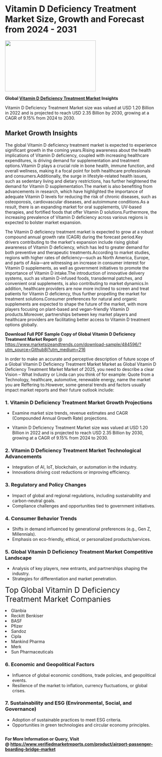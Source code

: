 <H1>Vitamin D Deficiency Treatment Market Size, Growth and Forecast from 2024 - 2031</H1><img class="aligncenter size-medium wp-image-584254" src="https://thirdeyenews.in/wp-content/uploads/2024/09/Global-Market-Research-300x168.jpeg" alt="" width="300" height="168" /><p><strong>Global&nbsp;<a href="https://www.marketsizeandtrends.com/download-sample/484596/?utm_source=Github8j?utm_medium=216">Vitamin D Deficiency Treatment Market</a> Insights</strong></p><p>Vitamin D Deficiency Treatment Market size was valued at USD 1.20 Billion in 2022 and is projected to reach USD 2.35 Billion by 2030, growing at a CAGR of 9.15% from 2024 to 2030.</p><p><h2>Market Growth Insights</h2> <p>The global Vitamin D deficiency treatment market is expected to experience significant growth in the coming years.Rising awareness about the health implications of Vitamin D deficiency, coupled with increasing healthcare expenditures, is driving demand for supplementation and treatment options.Vitamin D plays a crucial role in bone health, immune function, and overall wellness, making it a focal point for both healthcare professionals and consumers.Additionally, the surge in lifestyle-related health issues, such as sedentary living and dietary restrictions, has further heightened the demand for Vitamin D supplementation.The market is also benefiting from advancements in research, which have highlighted the importance of adequate Vitamin D levels for reducing the risk of chronic diseases, such as osteoporosis, cardiovascular diseases, and autoimmune conditions.As a result, there is an expanding market for oral supplements, UV-based therapies, and fortified foods that offer Vitamin D solutions.Furthermore, the increasing prevalence of Vitamin D deficiency across various regions is expected to bolster market expansion.</p> <p>The Vitamin D deficiency treatment market is expected to grow at a robust compound annual growth rate (CAGR) during the forecast period.Key drivers contributing to the market's expansion include rising global awareness of Vitamin D deficiency, which has led to greater demand for both preventive and therapeutic treatments.According to market studies, regions with higher rates of deficiency—such as North America, Europe, and parts of Asia—are witnessing an increase in consumer interest for Vitamin D supplements, as well as government initiatives to promote the importance of Vitamin D intake.The introduction of innovative delivery systems, such as vitamin D-infused foods, transdermal patches, and convenient oral supplements, is also contributing to market dynamics.In addition, healthcare providers are now more inclined to screen and treat patients for Vitamin D deficiency, thus further propelling the market for treatment solutions.Consumer preferences for natural and organic supplements are expected to shape the future of the market, with more players focusing on plant-based and vegan-friendly Vitamin D products.Moreover, partnerships between key market players and healthcare providers are facilitating better access to Vitamin D treatment options globally.<p><span class=""><strong>Download Full PDF Sample Copy of Global Vitamin D Deficiency Treatment Market Report</strong> @ <a href="https://www.marketsizeandtrends.com/download-sample/484596/?utm_source=Github8j?utm_medium=216" target="_blank">https://www.marketsizeandtrends.com/download-sample/484596/?utm_source=Github8j?utm_medium=216</a></span></p><p>In order to make an accurate and perceptive description of future scope of a Global&nbsp;Vitamin D Deficiency Treatment Market Market as Global&nbsp;Vitamin D Deficiency Treatment Market Market of 2025, you need to describe a clear Vision &ndash; What Industry or Linda can you think of for example: Quote from a Technology, healthcare, automotive, renewable energy, name the market you are Reffering to.However, some general trends and factors usually impact market reports and their future outlook include:</p><h3>1.&nbsp;<strong>Vitamin D Deficiency Treatment Market Growth Projections</strong></h3><ul><li>Examine market size trends, revenue estimates and CAGR (Compounded Annual Growth Rate) projections.</li><li><p>Vitamin D Deficiency Treatment Market size was valued at USD 1.20 Billion in 2022 and is projected to reach USD 2.35 Billion by 2030, growing at a CAGR of 9.15% from 2024 to 2030.</p></li></ul><h3>2.&nbsp;<strong>Vitamin D Deficiency Treatment Market Technological Advancements</strong></h3><ul><li>Integration of AI, IoT, blockchain, or automation in the industry.</li><li>Innovations driving cost reductions or improving efficiency.</li></ul><h3>3.&nbsp;<strong>Regulatory and Policy Changes</strong></h3><ul><li>Impact of global and regional regulations, including sustainability and carbon-neutral goals.</li><li>Compliance challenges and opportunities tied to government initiatives.</li></ul><h3>4.&nbsp;<strong>Consumer Behavior Trends</strong></h3><ul><li>Shifts in demand influenced by generational preferences (e.g., Gen Z, Millennials).</li><li>Emphasis on eco-friendly, ethical, or personalized products/services.</li></ul><h3>5.&nbsp;<strong>Global Vitamin D Deficiency Treatment Market Competitive Landscape</strong></h3><ul><li>Analysis of key players, new entrants, and partnerships shaping the industry.</li><li>Strategies for differentiation and market penetration.</li></ul><p data-pm-slice="1 1 []"><span style="color: inherit; font-family: inherit; font-size: 25px;">Top Global Vitamin D Deficiency Treatment Market Companies</span></p><div class="" data-test-id=""><p><li>Glanbia</li><li> Reckitt Benkiser</li><li> BASF</li><li> Pfizer</li><li> Sandoz</li><li> Cipla</li><li> Mankind Pharma</li><li> Merk</li><li> Sun Pharmaceuticals</li></p></div><h3>6.&nbsp;<strong>Economic and Geopolitical Factors</strong></h3><ul><li>Influence of global economic conditions, trade policies, and geopolitical events.</li><li>Resilience of the market to inflation, currency fluctuations, or global crises.</li></ul><h3>7.&nbsp;<strong>Sustainability and ESG (Environmental, Social, and Governance)</strong></h3><ul><li>Adoption of sustainable practices to meet ESG criteria.</li><li>Opportunities in green technologies and circular economy principles.</li></ul><h2><strong style="font-size: 14px;">For More Information or Query, Visit @&nbsp;</strong><a style="background-color: #ffffff; font-size: 14px;" href="https://www.marketsizeandtrends.com/report/vitamin-d-deficiency-treatment-market/" target="_blank">https://www.verifiedmarketreports.com/product/airport-passenger-boarding-bridge-market</a></h2>